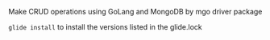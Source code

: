 Make CRUD operations using GoLang and MongoDB by mgo driver package


`glide install` to install the versions listed in the glide.lock 
